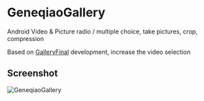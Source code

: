 # GeneqiaoGallery
Android Video &amp; Picture radio / multiple choice, take pictures, crop, compression

Based on [GalleryFinal](https://github.com/pengjianbo/GalleryFinal)  development, increase the video selection

## Screenshot
![GeneqiaoGallery](blob:chrome-extension://cdneggiaafcmelgcaiihmhiagieomgfj/b2b69a5f-6936-4377-8fe5-7a6da4fb1d2f)
